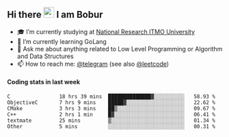 ## Hi there <img src="https://media.giphy.com/media/hvRJCLFzcasrR4ia7z/giphy.gif" width="25px" height="25px"> I am Bobur

- :mortar_board: I’m currently studying at [National Research ITMO University](https://itmo.ru/)
- :seedling: I’m currently learning GoLang
- :speech_balloon: Ask me about anything related to Low Level Programming or Algorithm and Data Structures
- :mailbox: How to reach me: [@telegram](https://t.me/octoant) (see also [@leetcode](https://leetcode.com/octoant/))    

#### Coding stats in last week

<!--START_SECTION:waka-->

```text
C                18 hrs 39 mins  ██████████████▓░░░░░░░░░░   58.93 %
ObjectiveC       7 hrs 9 mins    █████▓░░░░░░░░░░░░░░░░░░░   22.62 %
CMake            3 hrs 3 mins    ██▒░░░░░░░░░░░░░░░░░░░░░░   09.67 %
C++              2 hrs 1 min     █▓░░░░░░░░░░░░░░░░░░░░░░░   06.41 %
textmate         25 mins         ▒░░░░░░░░░░░░░░░░░░░░░░░░   01.34 %
Other            5 mins          ░░░░░░░░░░░░░░░░░░░░░░░░░   00.31 %
```

<!--END_SECTION:waka-->
